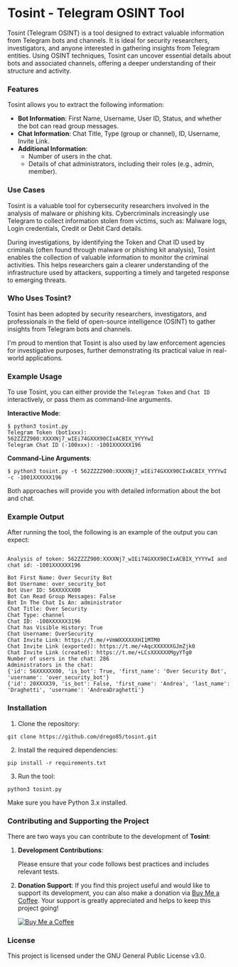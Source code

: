 # Tosint - Telegram OSINT Tool

Tosint (Telegram OSINT) is a tool designed to extract valuable information from Telegram bots and channels. 
It is ideal for security researchers, investigators, and anyone interested in gathering insights from Telegram entities. 
Using OSINT techniques, Tosint can uncover essential details about bots and associated channels, offering a deeper understanding of their structure and activity.

### Features

Tosint allows you to extract the following information:

- **Bot Information**: First Name, Username, User ID, Status, and whether the bot can read group messages.
- **Chat Information**: Chat Title, Type (group or channel), ID, Username, Invite Link.
- **Additional Information**:
    - Number of users in the chat.
    - Details of chat administrators, including their roles (e.g., admin, member).


### Use Cases

Tosint is a valuable tool for cybersecurity researchers involved in the analysis of malware or phishing kits. Cybercriminals increasingly use Telegram to collect information stolen from victims, such as: Malware logs, Login credentials, Credit or Debit Card details.

During investigations, by identifying the Token and Chat ID used by criminals (often found through malware or phishing kit analysis), Tosint enables the collection of valuable information to monitor the criminal activities. This helps researchers gain a clearer understanding of the infrastructure used by attackers, supporting a timely and targeted response to emerging threats.


### Who Uses Tosint?

Tosint has been adopted by security researchers, investigators, and professionals in the field of open-source intelligence (OSINT) to gather insights from Telegram bots and channels. 

I'm proud to mention that Tosint is also used by law enforcement agencies for investigative purposes, further demonstrating its practical value in real-world applications.

### Example Usage

To use Tosint, you can either provide the `Telegram Token` and `Chat ID` interactively, or pass them as command-line arguments.

**Interactive Mode**:
```
$ python3 tosint.py
Telegram Token (bot1xxx): 562ZZZZ900:XXXXNj7_wIEi74GXXX90CIxACBIX_YYYYwI
Telegram Chat ID (-100xxx): -1001XXXXXX196
```

**Command-Line Arguments**:
```
$ python3 tosint.py -t 562ZZZZ900:XXXXNj7_wIEi74GXXX90CIxACBIX_YYYYwI -c -1001XXXXXX196
```

Both approaches will provide you with detailed information about the bot and chat.

### Example Output

After running the tool, the following is an example of the output you can expect:

```

Analysis of token: 562ZZZZ900:XXXXNj7_wIEi74GXXX90CIxACBIX_YYYYwI and chat id: -1001XXXXXX196

Bot First Name: Over Security Bot
Bot Username: over_security_bot
Bot User ID: 56XXXXXX00
Bot Can Read Group Messages: False
Bot In The Chat Is An: administrator
Chat Title: Over Security
Chat Type: channel
Chat ID: -100XXXXXX3196
Chat has Visible History: True
Chat Username: OverSecurity
Chat Invite Link: https://t.me/+VmWXXXXXXHI1MTM0
Chat Invite Link (exported): https://t.me/+AqcXXXXXXGJmZjk0
Chat Invite Link (created): https://t.me/+LCsXXXXXXMgyYTg0
Number of users in the chat: 286
Administrators in the chat:
{'id': 56XXXXXX00, 'is_bot': True, 'first_name': 'Over Security Bot', 'username': 'over_security_bot'}
{'id': 20XXXX39, 'is_bot': False, 'first_name': 'Andrea', 'last_name': 'Draghetti', 'username': 'AndreaDraghetti'}
```

### Installation

1. Clone the repository:
```
git clone https://github.com/drego85/tosint.git
```

2. Install the required dependencies:
```
pip install -r requirements.txt
```

3. Run the tool:
```
python3 tosint.py
```

Make sure you have Python 3.x installed.

### Contributing and Supporting the Project

There are two ways you can contribute to the development of **Tosint**:

1. **Development Contributions**:

   Please ensure that your code follows best practices and includes relevant tests.

2. **Donation Support**:
   If you find this project useful and would like to support its development, you can also make a donation via [Buy Me a Coffee](https://buymeacoffee.com/andreadraghetti). Your support is greatly appreciated and helps to keep this project going!

   [![Buy Me a Coffee](https://img.shields.io/badge/-Buy%20Me%20a%20Coffee-orange?logo=buy-me-a-coffee&logoColor=white&style=flat-square)](https://buymeacoffee.com/andreadraghetti)

### License

This project is licensed under the GNU General Public License v3.0.